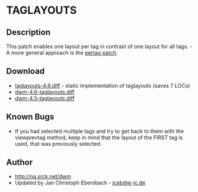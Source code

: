# TAGLAYOUTS #

## Description ##

This patch enables one layout per tag in contrast of one layout for all tags. - A more general approach is the [pertag patch][4].

## Download ##
 * [taglayouts-4.6.diff][3] - static implementation of taglayouts (saves 7 LOCs)
 * [dwm-4.6-taglayouts.diff][2]
 * [dwm-4.5-taglayouts.diff][1]

## Known Bugs ##

 * If you had selected multiple tags and try to get back to them with the
   viewprevtag method, keep in mind that the layout of the FIRST tag is used,
   that was previously selected.

## Author ##

 * http://na.srck.net/dwm
 * Updated by Jan Christoph Ebersbach - <jceb@e-jc.de>

[1]: http://www.e-jc.de/dwm/4.5/dwm-4.5-tip_ac233c362502-taglayouts.diff
[2]: http://www.e-jc.de/dwm/4.6/current/dwm-4.6-taglayouts.diff
[3]: http://news.nopcode.org/taglayouts-4.6.diff
[4]: /dwm/patches/pertag.html

